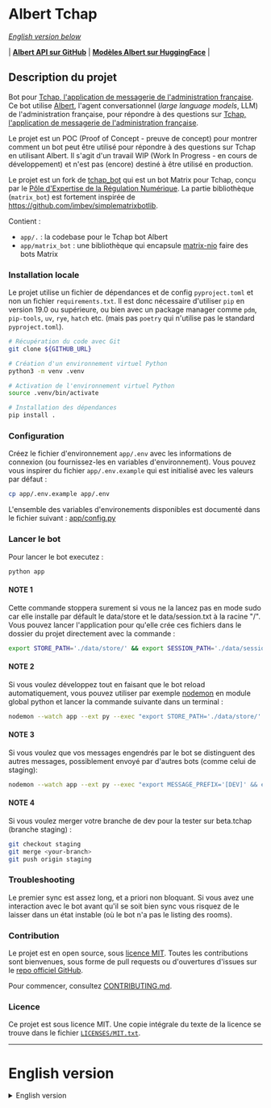 <!--
SPDX-FileCopyrightText: 2023 Pôle d'Expertise de la Régulation Numérique <contact.peren@finances.gouv.fr>
SPDX-FileCopyrightText: 2024 Etalab <etalab@modernisation.gouv.fr>

SPDX-License-Identifier: MIT
-->

# Albert Tchap

*[English version below](#english-version)*

| <a href="https://github.com/etalab-ia/albert"><b>Albert API sur GitHub</b></a> | <a href="https://huggingface.co/AgentPublic"><b>Modèles Albert sur HuggingFace</b></a> |

## Description du projet

Bot pour [Tchap, l'application de messagerie de l'administration française](https://tchap.beta.gouv.fr/).
Ce bot utilise [Albert](https://github.com/etalab-ia/albert), l'agent conversationnel (*large language models*, LLM) de l'administration française, pour répondre à des questions sur [Tchap, l'application de messagerie de l'administration française](https://tchap.beta.gouv.fr/).

Le projet est un POC (Proof of Concept - preuve de concept) pour montrer comment un bot peut être utilisé pour répondre à des questions sur Tchap en utilisant Albert.
Il s'agit d'un travail WIP (Work In Progress - en cours de développement) et n'est pas (encore) destiné à être utilisé en production.

Le projet est un fork de [tchap_bot](https://code.peren.fr/open-source/tchapbot) qui est un bot Matrix pour Tchap, conçu par le [Pôle d'Expertise de la Régulation Numérique](https://www.peren.gouv.fr/). La partie bibliothèque (`matrix_bot`) est fortement inspirée de https://github.com/imbev/simplematrixbotlib.

Contient :
- `app/.` : la codebase pour le Tchap bot Albert
- `app/matrix_bot` : une bibliothèque qui encapsule [matrix-nio](https://github.com/matrix-nio/matrix-nio) faire des bots Matrix


### Installation locale

Le projet utilise un fichier de dépendances et de config `pyproject.toml` et non un fichier `requirements.txt`. Il est donc nécessaire d'utiliser `pip` en version 19.0 ou supérieure, ou bien avec un package manager comme `pdm`, `pip-tools`, `uv`, `rye`, `hatch` etc. (mais pas `poetry` qui n'utilise pas le standard `pyproject.toml`).

```bash
# Récupération du code avec Git
git clone ${GITHUB_URL}

# Création d'un environnement virtuel Python
python3 -m venv .venv

# Activation de l'environnement virtuel Python
source .venv/bin/activate

# Installation des dépendances
pip install .
```


### Configuration

Créez le fichier d'environnement `app/.env` avec les informations de connexion (ou fournissez-les en variables d'environnement). Vous pouvez vous inspirer du fichier `app/.env.example` qui est initialisé avec les valeurs par défaut :
```bash
cp app/.env.example app/.env
```

L'ensemble des variables d'environements disponibles est documenté dans le fichier suivant : [app/config.py](./app/config.py)


### Lancer le bot

Pour lancer le bot executez :
```bash
python app
```

#### NOTE 1

Cette commande stoppera surement si vous ne la lancez pas en mode sudo car
elle installe par défault le data/store et le data/session.txt à la racine "/".
Vous pouvez lancer l'application pour qu'elle crée ces fichiers dans le dossier du projet directement avec la commande :

```bash
export STORE_PATH='./data/store/' && export SESSION_PATH='./data/session.txt' && python app
```

#### NOTE 2

Si vous voulez développez tout en faisant que le bot reload automatiquement, vous pouvez utiliser par exemple [nodemon](https://github.com/python-nodemon/nodemon) en module global python et lancer la commande suivante dans un terminal :

```bash
nodemon --watch app --ext py --exec "export STORE_PATH='./data/store/' && export SESSION_PATH='./data/session.txt' && python app"
```

#### NOTE 3

Si vous voulez que vos messages engendrés par le bot se distinguent des autres messages, possiblement envoyé par d'autres bots (comme celui de staging):

```bash
nodemon --watch app --ext py --exec "export MESSAGE_PREFIX='[DEV]' && export STORE_PATH='./data/store/' && export SESSION_PATH='./data/session.txt' && python app"
```

#### NOTE 4

Si vous voulez merger votre branche de dev pour la tester sur beta.tchap (branche staging) :

```bash
git checkout staging
git merge <your-branch>
git push origin staging
```

### Troubleshooting

Le premier sync est assez long, et a priori non bloquant. Si vous avez une interaction avec le bot avant qu'il se soit bien sync vous risquez de le laisser dans un état instable (où le bot n'a pas le listing des rooms).


### Contribution

Le projet est en open source, sous [licence MIT](LICENSES/MIT.txt). Toutes les contributions sont bienvenues, sous forme de pull requests ou d'ouvertures d'issues sur le [repo officiel GitHub](https://github.com/etalab-ia/albert-tchapbot).

Pour commencer, consultez [CONTRIBUTING.md](CONTRIBUTING.md).


### Licence

Ce projet est sous licence MIT. Une copie intégrale du texte de la licence se trouve dans le fichier [`LICENSES/MIT.txt`](LICENSES/MIT.txt).


---

# English version

<details>
  <summary>English version</summary>


| <a href="https://github.com/etalab-ia/albert"><b>Albert API on GitHub</b></a> | <a href="https://huggingface.co/AgentPublic"><b>Albert models on HuggingFace</b></a> |

## Project Description

Bot for [Tchap, the French government messaging application](https://tchap.beta.gouv.fr/).
This bot uses [Albert](https://github.com/etalab-ia/albert), the conversational agent (large language models, LLM) of the French government, to answer questions about [Tchap](https://tchap.beta.gouv.fr/).

The project is a Proof of Concept (POC) to show how a bot can be used to answer questions about Tchap using Albert.
It is a Work In Progress (WIP) and is not (yet) intended for production use.

The project is a fork of [tchap_bot](https://code.peren.fr/open-source/tchapbot) which is a Matrix bot for Tchap, designed by the [Pôle d'Expertise de la Régulation Numérique](https://www.peren.gouv.fr/). The library part (`matrix_bot`) is heavily inspired by https://github.com/imbev/simplematrixbotlib.

Contains:
- `app/.`: the codebase for the Albert Tchap bot
- `app/matrix_bot`: a library that wraps [matrix-nio](https://github.com/matrix-nio/matrix-nio) to make Matrix bots


### Local Installation

The project uses a dependencies and config file `pyproject.toml` and not a `requirements.txt` file. It is therefore necessary to use `pip` in version 19.0 or higher, or with a package manager like `pdm`, `pip-tools`, `uv`, `rye`, `hatch` etc. (but not `poetry` which does not use the standard `pyproject.toml`).

```bash
# Getting the code with Git
git clone ${GITHUB_URL}

# Creating a Python virtual environment
python3 -m venv .venv

# Activating the Python virtual environment
source .venv/bin/activate

# Installing dependencies
pip install .
```

### Configuration

Create the environment file `app/.env` with the connection information (or provide them as environment variables). You can use the `app/.env.example` file as inspiration, which is initialized with default values:
```bash
cp app/.env.example app/.env
```

The set of available environment variables is documented in the following file: [app/config.py](./app/config.py)

### Run the bot

To launch the bot:
```bash
python app
```


### Troubleshooting

The first sync is quite long, and apparently non-blocking. If you interact with the bot before it has synced properly, you risk leaving it in an unstable state (where the bot does not have the room listing).

### Contribution

This project is open source, under the [MIT license](LICENSES/MIT.txt). All contributions are welcome, in the form of pull requests or issue openings on the [repo officiel GitHub](https://github.com/etalab-ia/albert-tchapbot).

To get started, take a look at [CONTRIBUTING.md](CONTRIBUTING.md).

### License

This project is licensed under the MIT License. A full copy of the license text can be found in the `LICENSES/MIT.txt` file.

</details>

